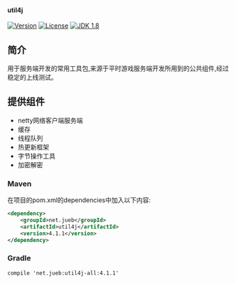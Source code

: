 #### util4j
[![Version](https://img.shields.io/badge/version-4.1.1-brightgreen.svg)](http://search.maven.org/#search|gav|1|g:%22net.jueb%22%20AND%20a:%22util4j%22)
[![License](http://img.shields.io/:license-apache-blue.svg)](http://www.apache.org/licenses/LICENSE-2.0.html)
[![JDK 1.8](https://img.shields.io/badge/JDK-1.8-green.svg "JDK 1.8")]()

## 简介
用于服务端开发的常用工具包,来源于平时游戏服务端开发所用到的公共组件,经过稳定的上线测试。

## 提供组件
* netty网络客户端服务端
* 缓存
* 线程队列
* 热更新框架
* 字节操作工具
* 加密解密

### Maven
在项目的pom.xml的dependencies中加入以下内容:

```xml
<dependency>
    <groupId>net.jueb</groupId>
    <artifactId>util4j</artifactId>
    <version>4.1.1</version>
</dependency>
```

### Gradle
```
compile 'net.jueb:util4j-all:4.1.1'
```
